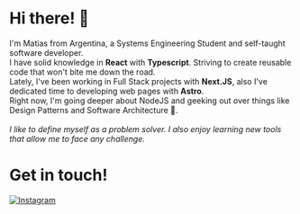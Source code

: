 # Hi there! 👐
I'm Matias from Argentina, a Systems Engineering Student and self-taught software developer.<br />
I have solid knowledge in **React** with **Typescript**. Striving to create reusable code that won't bite me down the road.<br />
Lately, I've been working in Full Stack projects with **Next.JS**, also I've dedicated time to developing web pages with **Astro**.<br />
Right now, I'm going deeper about NodeJS and geeking out over things like Design Patterns and Software Architecture 🤔.<br /><br />
_I like to define myself as a problem solver. I also enjoy learning new tools that allow me to face any challenge._
# Get in touch!
[![Instagram](https://img.shields.io/badge/Instagram-%23E4405F.svg?logo=Instagram&logoColor=white)](https://instagram.com/mmatidelga2)
